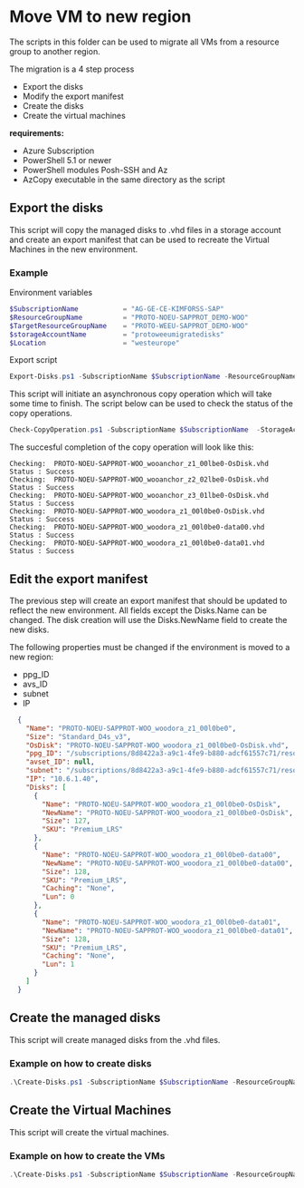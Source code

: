 # Move VM to new region

The scripts in this folder can be used to migrate all VMs from a resource group to another region.

The migration is a 4 step process

- Export the disks
- Modify the export manifest
- Create the disks
- Create the virtual machines

**requirements:**

- Azure Subscription
- PowerShell 5.1 or newer
- PowerShell modules Posh-SSH and Az
- AzCopy executable in the same directory as the script

## Export the disks

This script will copy the managed disks to .vhd files in a storage account and create an export manifest that can be used to recreate the Virtual Machines in the new environment.

### Example

Environment variables

```PowerShell
$SubscriptionName           = "AG-GE-CE-KIMFORSS-SAP"
$ResourceGroupName          = "PROTO-NOEU-SAPPROT_DEMO-WOO"
$TargetResourceGroupName    = "PROTO-WEEU-SAPPROT_DEMO-WOO"
$storageAccountName         = "protoweeumigratedisks"
$Location                   = "westeurope"
```

Export script

```PowerShell
Export-Disks.ps1 -SubscriptionName $SubscriptionName -ResourceGroupName $ResourceGroupName -TargetResourceGroupName $TargetResourceGroupName -storageAccountName $storageAccountName -Location $Location -ExportManifest "export.json"
```

This script will initiate an asynchronous copy operation which will take some time to finish. The script below can be used to check the status of the copy operations.

```PowerShell
Check-CopyOperation.ps1 -SubscriptionName $SubscriptionName  -StorageAccountName $storageAccountName -ExportManifest "export.json"
```

The succesful completion of the copy operation will look like this:

```TEXT
Checking:  PROTO-NOEU-SAPPROT-WOO_wooanchor_z1_00lbe0-OsDisk.vhd
Status : Success
Checking:  PROTO-NOEU-SAPPROT-WOO_wooanchor_z2_02lbe0-OsDisk.vhd
Status : Success
Checking:  PROTO-NOEU-SAPPROT-WOO_wooanchor_z3_01lbe0-OsDisk.vhd
Status : Success
Checking:  PROTO-NOEU-SAPPROT-WOO_woodora_z1_00l0be0-OsDisk.vhd
Status : Success
Checking:  PROTO-NOEU-SAPPROT-WOO_woodora_z1_00l0be0-data00.vhd
Status : Success
Checking:  PROTO-NOEU-SAPPROT-WOO_woodora_z1_00l0be0-data01.vhd
Status : Success
```

## Edit the export manifest

The previous step will create an export manifest that should be updated to reflect the new environment. All fields except the Disks.Name can be changed.
The disk creation will use the Disks.NewName field to create the new disks.

The following properties must be changed if the environment is moved to a new region:

- ppg_ID
- avs_ID
- subnet
- IP

```JSON
  {
    "Name": "PROTO-NOEU-SAPPROT-WOO_woodora_z1_00l0be0",
    "Size": "Standard_D4s_v3",
    "OsDisk": "PROTO-NOEU-SAPPROT-WOO_woodora_z1_00l0be0-OsDisk.vhd",
    "ppg_ID": "/subscriptions/8d8422a3-a9c1-4fe9-b880-adcf61557c71/resourceGroups/PROTO-NOEU-SAPPROT_DEMO-WOO/providers/Microsoft.Compute/proximityPlacementGroups/PROTO-NOEU-SAPPROT-WOO_z1-ppg",
    "avset_ID": null,
    "subnet": "/subscriptions/8d8422a3-a9c1-4fe9-b880-adcf61557c71/resourceGroups/PROTO-NOEU-SAPPROTO-INFRASTRUCTURE/providers/Microsoft.Network/virtualNetworks/PROTO-NOEU-SAPPROTO-vnet/subnets/PROTO-NOEU-SAPPROTO-subnetAdmin",
    "IP": "10.6.1.40",
    "Disks": [
      {
        "Name": "PROTO-NOEU-SAPPROT-WOO_woodora_z1_00l0be0-OsDisk",
        "NewName": "PROTO-NOEU-SAPPROT-WOO_woodora_z1_00l0be0-OsDisk",
        "Size": 127,
        "SKU": "Premium_LRS"
      },
      {
        "Name": "PROTO-NOEU-SAPPROT-WOO_woodora_z1_00l0be0-data00",
        "NewName": "PROTO-NOEU-SAPPROT-WOO_woodora_z1_00l0be0-data00",
        "Size": 128,
        "SKU": "Premium_LRS",
        "Caching": "None",
        "Lun": 0
      },
      {
        "Name": "PROTO-NOEU-SAPPROT-WOO_woodora_z1_00l0be0-data01",
        "NewName": "PROTO-NOEU-SAPPROT-WOO_woodora_z1_00l0be0-data01",
        "Size": 128,
        "SKU": "Premium_LRS",
        "Caching": "None",
        "Lun": 1
      }
    ]
  }
```

## Create the managed disks

This script will create managed disks from the .vhd files.

### Example on how to create disks

```PowerShell
.\Create-Disks.ps1 -SubscriptionName $SubscriptionName -ResourceGroupName $TargetResourceGroupName -storageAccountName $storageAccountName -ExportManifest "export.json"
```

## Create the Virtual Machines

This script will create the virtual machines.

### Example on how to create the VMs

```PowerShell
.\Create-Disks.ps1 -SubscriptionName $SubscriptionName -ResourceGroupName $TargetResourceGroupName -storageAccountName $storageAccountName -ExportManifest "export.json"
```
